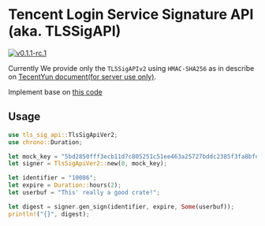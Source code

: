 # Tencent Login Service Signature API (aka. TLSSigAPI)

[![v0.1.1-rc.1](https://gitlab.com/huangjj27/tls_sig_api/badges/prod/pipeline.svg)](https://gitlab.com/huangjj27/tls_sig_api/commits/prod)

Currently We provide only the `TLSSigAPIv2` using `HMAC-SHA256` as in describe on [TecentYun document(for server use only)](https://cloud.tencent.com/document/product/269/32688#.E6.9C.8D.E5.8A.A1.E7.AB.AF.E8.AE.A1.E7.AE.97-usersig).

Implement base on [this code](https://github.com/tencentyun/tls-sig-api-python)

## Usage

```rust
use tls_sig_api::TlsSigApiVer2;
use chrono::Duration;

let mock_key = "5bd2850fff3ecb11d7c805251c51ee463a25727bddc2385f3fa8bfee1bb93b5e";
let signer = TlsSigApiVer2::new(0, mock_key);

let identifier = "10086";
let expire = Duration::hours(2);
let userbuf = "This' really a good crate!";

let digest = signer.gen_sign(identifier, expire, Some(userbuf));
println!("{}", digest);
```

